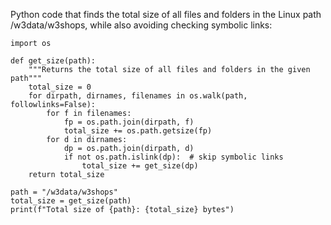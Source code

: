 


















Python code that finds the total size of all files and folders in the Linux path /w3data/w3shops, while also avoiding checking symbolic links:   

```python:
import os

def get_size(path):
    """Returns the total size of all files and folders in the given path"""
    total_size = 0
    for dirpath, dirnames, filenames in os.walk(path, followlinks=False):
        for f in filenames:
            fp = os.path.join(dirpath, f)
            total_size += os.path.getsize(fp)
        for d in dirnames:
            dp = os.path.join(dirpath, d)
            if not os.path.islink(dp):  # skip symbolic links
                total_size += get_size(dp)
    return total_size

path = "/w3data/w3shops"
total_size = get_size(path)
print(f"Total size of {path}: {total_size} bytes")


```
